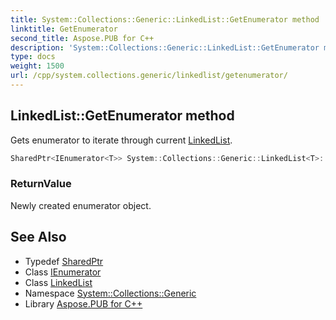 ```yaml
---
title: System::Collections::Generic::LinkedList::GetEnumerator method
linktitle: GetEnumerator
second_title: Aspose.PUB for C++
description: 'System::Collections::Generic::LinkedList::GetEnumerator method. Gets enumerator to iterate through current LinkedList in C++.'
type: docs
weight: 1500
url: /cpp/system.collections.generic/linkedlist/getenumerator/
---
```

## LinkedList::GetEnumerator method


Gets enumerator to iterate through current [LinkedList](../).

```cpp
SharedPtr<IEnumerator<T>> System::Collections::Generic::LinkedList<T>::GetEnumerator() override
```


### ReturnValue

Newly created enumerator object.

## See Also

* Typedef [SharedPtr](../../../system/sharedptr/)
* Class [IEnumerator](../../ienumerator/)
* Class [LinkedList](../)
* Namespace [System::Collections::Generic](../../)
* Library [Aspose.PUB for C++](../../../)
